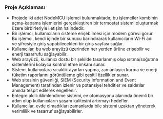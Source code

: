 ### Proje Açıklaması

- Projede iki adet NodeMCU işlemci bulunmaktadır, bu işlemciler kombinin açma-kapama işlemlerini gerçekleştiren bir termostat sistemi oluşturmak üzere birbirleriyle iletişim halindedir.
- Bir işlemci, kullanıcıların sisteme erişebilmesi için modem görevi görür. Bu işlemci, kendi içinde bir sunucu barındırarak kullanıcıların Wi-Fi adı ve şifresiyle giriş yapabilecekleri bir giriş sayfası sağlar.
- Kullanıcılar, bu web arayüzü üzerinden her yerden ürüne erişebilir ve enerji tasarrufu sağlayabilir.
- Web arayüzü, kullanıcı dostu bir şekilde tasarlanmış olup ısıtma/soğutma sistemlerini kolayca kontrol etme imkanı sunar.
- Sistem, kullanıcılara sıcaklık ayarları yapma, zamanlayıcı kurma ve enerji tüketim raporlarını görüntüleme gibi çeşitli özellikler sunar.
- Web sitesinin güvenliği, SIEM (Security Information and Event Management) tarafından izlenir ve potansiyel tehditler ve saldırılar anında tespit edilerek engellenir.
- Entegre akıllı iklimlendirme sistemi, ev otomasyonu alanında önemli bir adım olup kullanıcıların yaşam kalitesini artırmayı hedefler.
- Kullanıcılar, evde olmadıkları zamanlarda bile sistemi uzaktan yöneterek verimlilik ve tasarruf sağlayabilirler.

